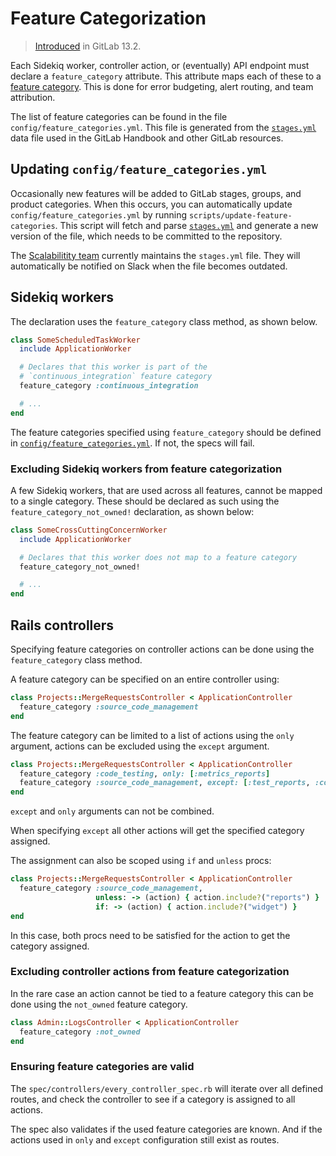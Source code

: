 # Feature Categorization

> [Introduced](https://gitlab.com/groups/gitlab-com/gl-infra/-/epics/269) in GitLab 13.2.

Each Sidekiq worker, controller action, or (eventually) API endpoint
must declare a `feature_category` attribute. This attribute maps each
of these to a [feature
category](https://about.gitlab.com/handbook/product/product-categories/). This
is done for error budgeting, alert routing, and team attribution.

The list of feature categories can be found in the file `config/feature_categories.yml`.
This file is generated from the
[`stages.yml`](https://gitlab.com/gitlab-com/www-gitlab-com/blob/master/data/stages.yml)
data file used in the GitLab Handbook and other GitLab resources.

## Updating `config/feature_categories.yml`

Occasionally new features will be added to GitLab stages, groups, and
product categories. When this occurs, you can automatically update
`config/feature_categories.yml` by running
`scripts/update-feature-categories`. This script will fetch and parse
[`stages.yml`](https://gitlab.com/gitlab-com/www-gitlab-com/blob/master/data/stages.yml)
and generate a new version of the file, which needs to be committed to
the repository.

The [Scalabilitity
team](https://about.gitlab.com/handbook/engineering/infrastructure/team/scalability/)
currently maintains the `stages.yml` file. They will automatically be
notified on Slack when the file becomes outdated.

## Sidekiq workers

The declaration uses the `feature_category` class method, as shown below.

```ruby
class SomeScheduledTaskWorker
  include ApplicationWorker

  # Declares that this worker is part of the
  # `continuous_integration` feature category
  feature_category :continuous_integration

  # ...
end
```

The feature categories specified using `feature_category` should be
defined in
[`config/feature_categories.yml`](https://gitlab.com/gitlab-org/gitlab/-/blob/master/config/feature_categories.yml). If
not, the specs will fail.

### Excluding Sidekiq workers from feature categorization

A few Sidekiq workers, that are used across all features, cannot be mapped to a
single category. These should be declared as such using the `feature_category_not_owned!`
declaration, as shown below:

```ruby
class SomeCrossCuttingConcernWorker
  include ApplicationWorker

  # Declares that this worker does not map to a feature category
  feature_category_not_owned!

  # ...
end
```

## Rails controllers

Specifying feature categories on controller actions can be done using
the `feature_category` class method.

A feature category can be specified on an entire controller
using:

```ruby
class Projects::MergeRequestsController < ApplicationController
  feature_category :source_code_management
end
```

The feature category can be limited to a list of actions using the
`only` argument, actions can be excluded using the `except` argument.

```ruby
class Projects::MergeRequestsController < ApplicationController
  feature_category :code_testing, only: [:metrics_reports]
  feature_category :source_code_management, except: [:test_reports, :coverage_reports]
end
```

`except` and `only` arguments can not be combined.

When specifying `except` all other actions will get the specified
category assigned.

The assignment can also be scoped using `if` and `unless` procs:

```ruby
class Projects::MergeRequestsController < ApplicationController
  feature_category :source_code_management,
                   unless: -> (action) { action.include?("reports") }
                   if: -> (action) { action.include?("widget") }
end
```

In this case, both procs need to be satisfied for the action to get
the category assigned.

### Excluding controller actions from feature categorization

In the rare case an action cannot be tied to a feature category this
can be done using the `not_owned` feature category.

```ruby
class Admin::LogsController < ApplicationController
  feature_category :not_owned
end
```

### Ensuring feature categories are valid

The `spec/controllers/every_controller_spec.rb` will iterate over all
defined routes, and check the controller to see if a category is
assigned to all actions.

The spec also validates if the used feature categories are known. And
if the actions used in `only` and `except` configuration still exist
as routes.
